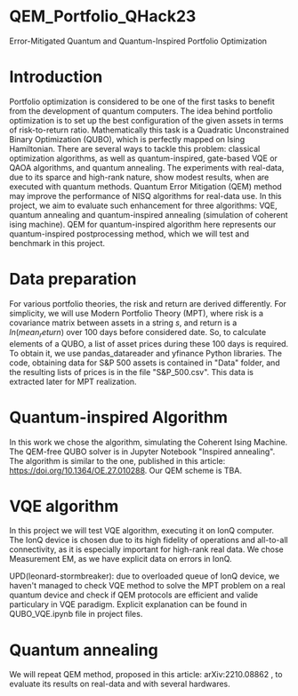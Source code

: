 # QEM_Portfolio_QHack23
 Error-Mitigated Quantum and Quantum-Inspired Portfolio Optimization

# Introduction

Portfolio optimization is considered to be one of the first tasks to benefit from the development of quantum computers. 
The idea behind portfolio optimization is to set up the best configuration of the given assets in terms of risk-to-return ratio. 
Mathematically this task is a Quadratic Unconstrained Binary Optimization (QUBO), which is perfectly mapped on Ising Hamiltonian.
There are several ways to tackle this problem: classical optimization algorithms, as well as quantum-inspired, gate-based VQE or QAOA algorithms, and quantum annealing. 
The experiments with real-data, due to its sparce and high-rank nature, show modest results, when are executed with quantum methods. 
Quantum Error Mitigation (QEM) method may improve the performance of NISQ algorithms for real-data use. In this project, we aim to evaluate such enhancement
for three algorithms: VQE, quantum annealing and quantum-inspired annealing (simulation of coherent ising machine). QEM for quantum-inspired algorithm here
represents our quantum-inspired postprocessing method, which we will test and benchmark in this project.


# Data preparation
For various portfolio theories, the risk and return are derived differently. For simplicity, we will use Modern Portfolio Theory (MPT), 
where risk is a covariance matrix between assets in a string $s$, and return is a $ln(mean_return)$ over 100 days before considered date.
So, to calculate elements of a QUBO, a list of asset prices during these 100 days is required. To obtain it, we use 
pandas_datareader and yfinance Python libraries. The code, obtaining data for S&P 500 assets is contained in "Data" folder, and the resulting lists of prices
is in the file "S&P_500.csv". This data is extracted later for MPT realization. 

# Quantum-inspired Algorithm

In this work we chose the algorithm, simulating the Coherent Ising Machine. The QEM-free QUBO solver is in Jupyter Notebook "Inspired annealing".
The algorithm is similar to the one, published in this article: https://doi.org/10.1364/OE.27.010288. Our QEM scheme is TBA. 

# VQE algorithm

In this project we will test VQE algorithm, executing it on IonQ computer. The IonQ device is chosen due to its high fidelity of operations and all-to-all connectivity, as it is especially important for high-rank real data.
We chose Measurement EM, as we have explicit data on errors in IonQ. 

UPD(leonard-stormbreaker): due to overloaded queue of IonQ device, we haven't managed to check VQE method to solve the MPT problem on a real quantum device and check if QEM protocols are efficient and valide particulary in VQE paradigm. Explicit explanation can be found in QUBO_VQE.ipynb file in project files.

# Quantum annealing

We will repeat QEM method, proposed in this article: arXiv:2210.08862 , to evaluate its results on real-data and with several hardwares.  
